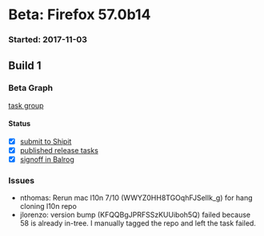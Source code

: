 # Beta: Firefox 57.0b14

### Started: 2017-11-03

## Build 1

### Beta Graph
[task group](https://tools.taskcluster.net/push-inspector/#/Y6ci5YaIRACpuA0cg0ogAQ)


#### Status
- [x] [submit to Shipit](https://wiki.mozilla.org/Release:Release_Automation_on_Mercurial:Starting_a_Release#Submit_to_Ship_It)
- [x] [published release tasks](../how-tos/relpro.md#4-publish-release)
- [x] [signoff in Balrog](../how-tos/relpro.md#3-signoffs)

### Issues
- nthomas: Rerun mac l10n 7/10 (WWYZ0HH8TGOqhFJSelIk_g) for hang cloning l10n repo
- jlorenzo: version bump (KFQQBgJPRFSSzKUUiboh5Q) failed because 58 is already in-tree. I manually tagged the repo and left the task failed.
